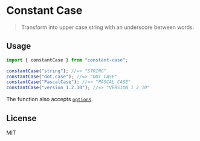 # Constant Case

> Transform into upper case string with an underscore between words.

## Usage

```js
import { constantCase } from "constant-case";

constantCase("string"); //=> "STRING"
constantCase("dot.case"); //=> "DOT_CASE"
constantCase("PascalCase"); //=> "PASCAL_CASE"
constantCase("version 1.2.10"); //=> "VERSION_1_2_10"
```

The function also accepts [`options`](https://github.com/denosaurs/gutenberg#options).

## License

MIT
